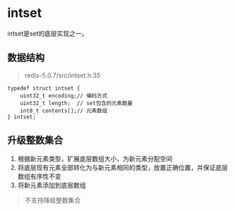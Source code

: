 # intset
intset是set的底层实现之一。

## 数据结构
> redis-5.0.7/src/intset.h:35
```
typedef struct intset {
    uint32_t encoding;// 编码方式
    uint32_t length;  // set包含的元素数量
    int8_t contents[];// 元素数组
} intset;
```

## 升级整数集合
1. 根据新元素类型，扩展底层数组大小，为新元素分配空间
2. 将底层现有元素全部转化为与新元素相同的类型，放置正确位置，并保证底层数组有序性不变
3. 将新元素添加到底层数组

> 不支持降级整数集合